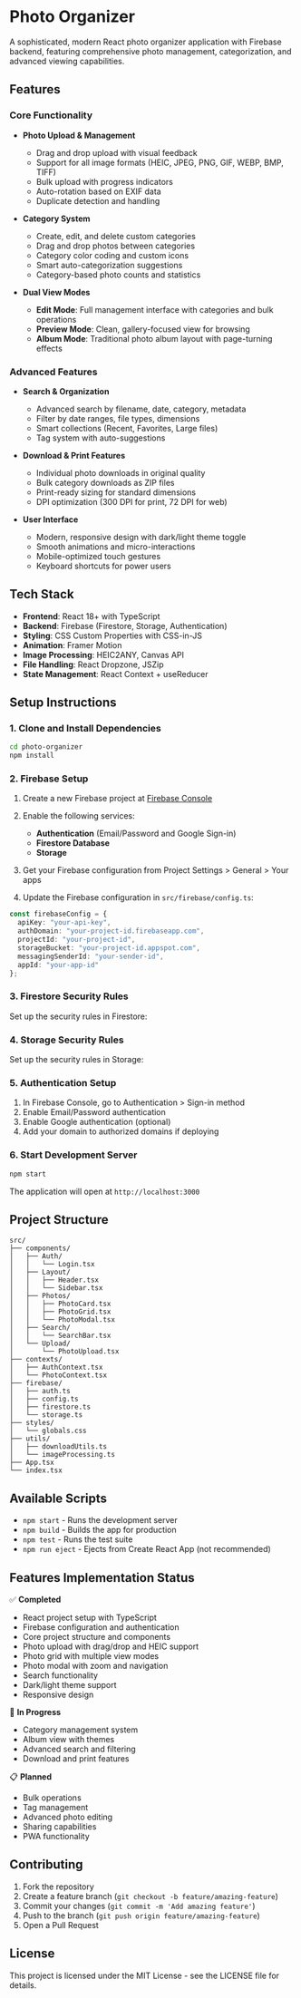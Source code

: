 # Photo Organizer

A sophisticated, modern React photo organizer application with Firebase backend, featuring comprehensive photo management, categorization, and advanced viewing capabilities.

## Features

### Core Functionality
- **Photo Upload & Management**
  - Drag and drop upload with visual feedback
  - Support for all image formats (HEIC, JPEG, PNG, GIF, WEBP, BMP, TIFF)
  - Bulk upload with progress indicators
  - Auto-rotation based on EXIF data
  - Duplicate detection and handling

- **Category System**
  - Create, edit, and delete custom categories
  - Drag and drop photos between categories
  - Category color coding and custom icons
  - Smart auto-categorization suggestions
  - Category-based photo counts and statistics

- **Dual View Modes**
  - **Edit Mode**: Full management interface with categories and bulk operations
  - **Preview Mode**: Clean, gallery-focused view for browsing
  - **Album Mode**: Traditional photo album layout with page-turning effects

### Advanced Features
- **Search & Organization**
  - Advanced search by filename, date, category, metadata
  - Filter by date ranges, file types, dimensions
  - Smart collections (Recent, Favorites, Large files)
  - Tag system with auto-suggestions

- **Download & Print Features**
  - Individual photo downloads in original quality
  - Bulk category downloads as ZIP files
  - Print-ready sizing for standard dimensions
  - DPI optimization (300 DPI for print, 72 DPI for web)

- **User Interface**
  - Modern, responsive design with dark/light theme toggle
  - Smooth animations and micro-interactions
  - Mobile-optimized touch gestures
  - Keyboard shortcuts for power users

## Tech Stack

- **Frontend**: React 18+ with TypeScript
- **Backend**: Firebase (Firestore, Storage, Authentication)
- **Styling**: CSS Custom Properties with CSS-in-JS
- **Animation**: Framer Motion
- **Image Processing**: HEIC2ANY, Canvas API
- **File Handling**: React Dropzone, JSZip
- **State Management**: React Context + useReducer

## Setup Instructions

### 1. Clone and Install Dependencies

```bash
cd photo-organizer
npm install
```

### 2. Firebase Setup

1. Create a new Firebase project at [Firebase Console](https://console.firebase.google.com/)

2. Enable the following services:
   - **Authentication** (Email/Password and Google Sign-in)
   - **Firestore Database**
   - **Storage**

3. Get your Firebase configuration from Project Settings > General > Your apps

4. Update the Firebase configuration in `src/firebase/config.ts`:

```typescript
const firebaseConfig = {
  apiKey: "your-api-key",
  authDomain: "your-project-id.firebaseapp.com",
  projectId: "your-project-id",
  storageBucket: "your-project-id.appspot.com",
  messagingSenderId: "your-sender-id",
  appId: "your-app-id"
};
```

### 3. Firestore Security Rules

Set up the  security rules in Firestore:


### 4. Storage Security Rules

Set up the  security rules in Storage:

### 5. Authentication Setup

1. In Firebase Console, go to Authentication > Sign-in method
2. Enable Email/Password authentication
3. Enable Google authentication (optional)
4. Add your domain to authorized domains if deploying

### 6. Start Development Server

```bash
npm start
```

The application will open at `http://localhost:3000`

## Project Structure

```
src/
├── components/
│   ├── Auth/
│   │   └── Login.tsx
│   ├── Layout/
│   │   ├── Header.tsx
│   │   └── Sidebar.tsx
│   ├── Photos/
│   │   ├── PhotoCard.tsx
│   │   ├── PhotoGrid.tsx
│   │   └── PhotoModal.tsx
│   ├── Search/
│   │   └── SearchBar.tsx
│   └── Upload/
│       └── PhotoUpload.tsx
├── contexts/
│   ├── AuthContext.tsx
│   └── PhotoContext.tsx
├── firebase/
│   ├── auth.ts
│   ├── config.ts
│   ├── firestore.ts
│   └── storage.ts
├── styles/
│   └── globals.css
├── utils/
│   ├── downloadUtils.ts
│   └── imageProcessing.ts
├── App.tsx
└── index.tsx
```

## Available Scripts

- `npm start` - Runs the development server
- `npm build` - Builds the app for production
- `npm test` - Runs the test suite
- `npm run eject` - Ejects from Create React App (not recommended)

## Features Implementation Status

✅ **Completed**
- React project setup with TypeScript
- Firebase configuration and authentication
- Core project structure and components
- Photo upload with drag/drop and HEIC support
- Photo grid with multiple view modes
- Photo modal with zoom and navigation
- Search functionality
- Dark/light theme support
- Responsive design

🚧 **In Progress**
- Category management system
- Album view with themes
- Advanced search and filtering
- Download and print features

📋 **Planned**
- Bulk operations
- Tag management
- Advanced photo editing
- Sharing capabilities
- PWA functionality

## Contributing

1. Fork the repository
2. Create a feature branch (`git checkout -b feature/amazing-feature`)
3. Commit your changes (`git commit -m 'Add amazing feature'`)
4. Push to the branch (`git push origin feature/amazing-feature`)
5. Open a Pull Request

## License

This project is licensed under the MIT License - see the LICENSE file for details.

